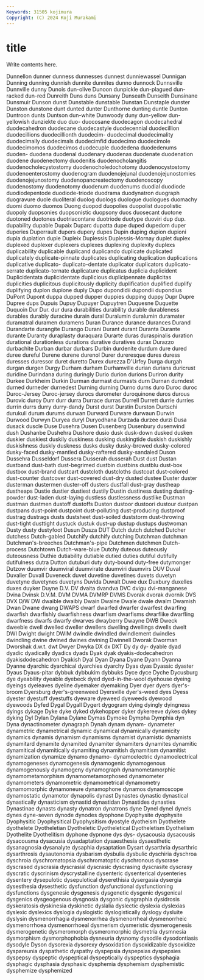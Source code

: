 ```yaml
---
Keywords: 31505 kojimura
Copyright: (C) 2024 Koji Murakami
---
```


# title

Write contents here.



 Dunnellon dunner dunness dunnesses dunnest dunniewassel Dunnigan Dunning
dunning dunnish dunnite dunnites dunno dunnock Dunnsville Dunnville dunny Dunois
dun-olive Dunoon dunpickle dun-plagued dun-racked dun-red Dunreith Duns duns Dunsany
Dunseath Dunseith Dunsinane Dunsmuir Dunson dunst Dunstable dunstable Dunstan Dunstaple
dunster Dunston dunstone dunt dunted dunter Dunthorne dunting duntle Dunton
Duntroon dunts Duntson dun-white Dunwoody duny dun-yellow dun-yellowish dunziekte duo
duo- duocosane duodecagon duodecahedral duodecahedron duodecane duodecastyle duodecennial duodecillion duodecillions
duodecillionth duodecim- duodecimal duodecimality duodecimally duodecimals duodecimfid duodecimo duodecimole duodecimomos
duodecimos duodecuple duodedena duodedenums duoden- duodena duodenal duodenary duodenas duodenate
duodenation duodene duodenectomy duodenitis duodenocholangitis duodenocholecystostomy duodenocholedochotomy duodenocystostomy duodenoenterostomy duodenogram
duodenojejunal duodenojejunostomies duodenojejunostomy duodenopancreatectomy duodenoscopy duodenostomy duodenotomy duodenum duodenums duodial
duodiode duodiodepentode duodiode-triode duodrama duodynatron duograph duogravure duole duoliteral duolog
duologs duologue duologues duomachy duomi duomo duomos Duong duopod duopolies
duopolist duopolistic duopoly duopsonies duopsonistic duopsony duos duosecant duotone duotoned
duotones duotriacontane duotriode duotype duoviri dup dup. dupability dupable Dupaix
Duparc dupatta dupe duped dupedom duper duperies Duperrault dupers dupery
dupes Dupin duping dupion dupioni dupla duplation duple Dupleix Duplessis
Duplessis-Mornay duplet duplex duplexed duplexer duplexers duplexes duplexing duplexity duplexs
duplicability duplicable duplicand duplicando duplicate duplicated duplicately duplicate-pinnate duplicates duplicating
duplication duplications duplicative duplicato- duplicato-dentate duplicator duplicators duplicato-serrate duplicato-ternate duplicature
duplicatus duplicia duplicident Duplicidentata duplicidentate duplicious duplicipennate duplicitas duplicities duplicitous
duplicitously duplicity duplification duplified duplify duplifying duplon duplone duply Dupo
dupondidii dupondii dupondius DuPont Dupont duppa dupped dupper duppies dupping
duppy Dupr Dupre Dupree dups Dupuis Dupuy Dupuyer Dupuytren Duquesne
Duquette Duquoin Dur Dur. dur dura durabilities durability durable durableness
durables durably duracine durain dural Duralumin duralumin duramater duramatral duramen
duramens Duran Durance durance durances Durand Durandarte durangite Durango Durani
Durant durant Duranta Durante durante Duranty duraplasty duraquara Durarte duras
duraspinalis duration durational durationless durations durative duratives durax Durazzo durbachite
Durban durbar durbars Durbin durdenite durdum dure dured duree dureful
Durene durene durenol Durer dureresque dures duress duresses duressor duret
duretto Durex durezza D'Urfey Durga durgah durgan durgen Durgy Durham
durham Durhamville durian durians duricrust duridine Durindana during duringly Durio
durion durions Duriron durity Durkee Durkheim Durkin Durman durmast durmasts
durn Durnan durndest durned durneder durnedest Durning durning Durno durns
duro Duroc duroc Duroc-Jersey Duroc-jersey durocs durometer duroquinone duros durous
Durovic duroy Durr durr durra Durrace durras Durrell Durrett durrie
durries durrin durrs durry durry-dandy Durst durst Durstin Durston Durtschi
durukuli durum durums durwan Durward Durware durwaun Durwin Durwood Durwyn
Duryea duryl Duryodhana Durzada durzee durzi Dusa dusack duscle Duse
Dusehra Dusen Dusenberg Dusenbury dusenwind dush Dushanbe Dushehra Dushore dusio
dusk dusk-down dusked dusken duskier duskiest duskily duskiness dusking duskingtide
duskish duskishly duskishness duskly duskness dusks dusky dusky-browed dusky-colored dusky-faced
dusky-mantled dusky-raftered dusky-sandaled Duson Dussehra Dusseldorf Dussera Dusserah dusserah Dust
dust Dustan dustband dust-bath dust-begrimed dustbin dustbins dustblu dust-box dustbox
dust-brand dustcart dustcloth dustcloths dustcoat dust-colored dust-counter dustcover dust-covered dust-dry
dusted dustee Duster duster dusterman dustermen duster-off dusters dustfall dust-gray
dustheap dustheaps Dustie dustier dustiest dustily Dustin dustiness dusting dusting-powder
dust-laden dust-laying dustless dustlessness dustlike Dustman dustman dustmen dustoff dustoffs
Duston dustoor dustoori dustour dustpan dustpans dust-point dustpoint dust-polluting dust-producing
dustproof dustrag dustrags dusts dustsheet dust-soiled duststorm dust-throwing dust-tight dusttight
dustuck dustuk dust-up dustup dustups dustwoman Dusty dusty dustyfoot Dusun
Dusza DUT Dutch dutch dutched Dutcher dutchess Dutch-gabled Dutchify dutchify
dutching Dutchman dutchman Dutchman's-breeches Dutchman's-pipe Dutchmen dutchmen Dutch-process Dutchtown Dutch-ware-blue
Dutchy duteous duteously duteousness Duthie dutiability dutiable dutied duties dutiful
dutifully dutifulness dutra Dutton dutuburi duty duty-bound duty-free dutymonger Dutzow
duumvir duumviral duumvirate duumviri duumvirs DUV Duval Duvalier Duvall Duveneck
duvet duvetine duvetines duvets duvetyn duvetyne duvetynes duvetyns Duvida Duwalt
Duwe dux Duxbury duxelles duxes duyker Duyne D.V. DV dvaita
dvandva DVC dvigu dvi-manganese Dvina Dvinsk D.V.M. DVM DVMA DVMRP
DVMS Dvorak dvorak dvornik DVS DVX D/W DW dwaible dwaibly
Dwain Dwaine Dwale dwale dwalm Dwamish Dwan Dwane dwang DWAPS
dwarf dwarfed dwarfer dwarfest dwarfing dwarfish dwarfishly dwarfishness dwarfism dwarfisms
dwarflike dwarfling dwarfness dwarfs dwarfy dwarves dwayberry Dwayne DWB Dweck
dweeble dwell dwelled dweller dwellers dwelling dwellings dwells dwelt DWI
Dwight dwight DWIM dwindle dwindled dwindlement dwindles dwindling dwine dwined
dwines dwining Dwinnell Dworak Dworman Dworshak d.w.t. dwt Dwyer Dwyka
DX dx DXT Dy dy dy- dyable dyad dyadic dyadically
dyadics dyads Dyak dyak dyakis-dodecahedron dyakisdodecahedron Dyakish Dyal Dyan Dyana
Dyane Dyann Dyanna Dyanne dyarchic dyarchical dyarchies dyarchy Dyas dyas
Dyassic dyaster Dyaus Dyaus-pitar dybbuk dybbukim dybbuks Dyce dyce Dyche
Dycusburg dye dyeability dyeable dyebeck dyed dyed-in-the-wool dyehouse dyeing dyeings
dyeleaves dyeline dyemaker dyemaking Dyer dyer dyers dyer's-broom Dyersburg dyer's-greenweed
Dyersville dyer's-weed dyes Dyess dyester dyestuff dyestuffs dyeware dyeweed dyeweeds
dyewood dyewoods Dyfed Dygal Dygall Dygert dygogram dying dyingly dyingness
dyings dykage Dyke dyke dyked dykehopper dyker dykereeve dykes dykey
dyking Dyl Dylan Dylana Dylane Dymas Dymoke Dympha Dymphia dyn
Dyna dynactinometer dynagraph Dynah dynam dynam- dynameter dynametric dynametrical dynamic
dynamical dynamically dynamicity dynamics dynamis dynamism dynamisms dynamist dynamistic dynamists
dynamitard dynamite dynamited dynamiter dynamiters dynamites dynamitic dynamitical dynamitically dynamiting
dynamitish dynamitism dynamitist dynamization dynamize dynamo dynamo- dynamoelectric dynamoelectrical dynamogeneses
dynamogenesis dynamogenic dynamogenous dynamogenously dynamogeny dynamograph dynamometamorphic dynamometamorphism dynamometamorphosed dynamometer
dynamometers dynamometric dynamometrical dynamometry dynamomorphic dynamoneure dynamophone dynamos dynamoscope dynamostatic
dynamotor dynapolis dynast Dynastes dynastic dynastical dynastically dynasticism dynastid dynastidan
Dynastides dynasties Dynastinae dynasts dynasty dynatron dynatrons dyne Dynel dynel
dynels dynes dyne-seven dynode dynodes dyophone Dyophysite dyophysite Dyophysitic Dyophysitical
Dyophysitism dyostyle dyotheism Dyothelete dyothelete Dyotheletian Dyotheletic Dyotheletical Dyotheletism Dyothelism
Dyothelite Dyothelitism dyphone dypnone dys dys- dysacousia dysacousis dysacousma dysacusia
dysadaptation dysaesthesia dysaesthetic dysanagnosia dysanalyte dysaphia dysaptation Dysart dysarthria dysarthric
dysarthrosis dysautonomia dysbarism dysbulia dysbulic dyschiria dyschroa dyschroia dyschromatopsia dyschromatoptic
dyschronous dyscrase dyscrased dyscrasia dyscrasial dyscrasic dyscrasing dyscrasite dyscrasy dyscratic
dyscrinism dyscrystalline dysenteric dysenterical dysenteries dysentery dysepulotic dysepulotical dyserethisia dysergasia
dysergia dysesthesia dysesthetic dysfunction dysfunctional dysfunctioning dysfunctions dysgenesic dysgenesis dysgenetic
dysgenic dysgenical dysgenics dysgeogenous dysgnosia dysgonic dysgraphia dysidrosis dyskeratosis dyskinesia
dyskinetic dyslalia dyslectic dyslexia dyslexias dyslexic dyslexics dyslogia dyslogistic dyslogistically
dyslogy dysluite dyslysin dysmenorrhagia dysmenorrhea dysmenorrheal dysmenorrheic dysmenorrhoea dysmenorrhoeal dysmerism
dysmeristic dysmerogenesis dysmerogenetic dysmeromorph dysmeromorphic dysmetria dysmnesia dysmorphism dysmorphophobia dysneuria
dysnomy dysodile dysodontiasis dysodyle Dyson dysorexia dysorexy dysoxidation dysoxidizable dysoxidize
dyspareunia dyspathetic dyspathy dyspepsia dyspepsias dyspepsies dyspepsy dyspeptic dyspeptical dyspeptically
dyspeptics dysphagia dysphagic dysphasia dysphasic dysphemia dysphemism dysphemistic dysphemize dysphemized

